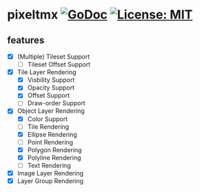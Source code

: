 # pixeltmx [![GoDoc](https://godoc.org/github.com/elliotmr/tmx/pixeltmx?status.svg)](https://godoc.org/github.com/elliotmr/tmx/pixeltmx) [![License: MIT](https://img.shields.io/badge/License-MIT-yellow.svg)](https://opensource.org/licenses/MIT)

## features
- [x] \(Multiple) Tileset Support
  - [ ] Tileset Offset Support
- [x] Tile Layer Rendering
  - [x] Visbility Support
  - [x] Opacity Support
  - [x] Offset Support
  - [ ] Draw-order Support
- [x] Object Layer Rendering
  - [x] Color Support
  - [ ] Tile Rendering
  - [x] Ellipse Rendering
  - [ ] Point Rendering
  - [x] Polygon Rendering
  - [x] Polyline Rendering
  - [ ] Text Rendering
- [x] Image Layer Rendering
- [x] Layer Group Rendering